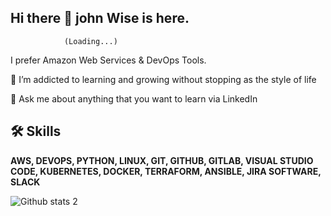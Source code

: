 ## Hi there 👋 john Wise is here. 
                (Loading...)
 
I prefer Amazon Web Services & DevOps Tools.

🌱 I’m addicted to learning and growing without stopping as the style of life

💬 Ask me about anything that you want to learn via LinkedIn

 ## :hammer_and_wrench: Skills
**AWS, DEVOPS, PYTHON, LINUX, GIT, GITHUB, GITLAB, VISUAL STUDIO CODE,
KUBERNETES, DOCKER, TERRAFORM, ANSIBLE, JIRA SOFTWARE, SLACK**
  
 ![Github stats 2](https://github-readme-stats.vercel.app/api?username=JohnWise&show_icons=true&theme=radical)









